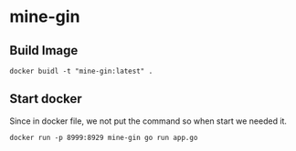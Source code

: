 # mine-gin

## Build Image
```
docker buidl -t "mine-gin:latest" .
```

## Start docker
Since in docker file, we not put the command so when start we needed it.
```
docker run -p 8999:8929 mine-gin go run app.go
```